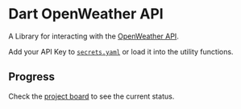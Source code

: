 # Dart OpenWeather API

A Library for interacting with the [OpenWeather API](https://openweathermap.org/api).

Add your API Key to [`secrets.yaml`](./secrets.yaml) or load it into the utility functions.

## Progress

Check the [project board](https://github.com/Luckey-Elijah/Dart-Open-Weather-API/projects/1) to see the current status.